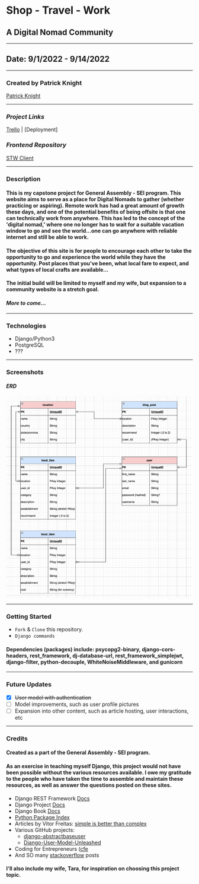# Shop - Travel - Work

## A Digital Nomad Community

---

## Date: 9/1/2022 - 9/14/2022

---

### Created by Patrick Knight

[Patrick Knight](https://www.linkedin.com/in/patrick-f-knight/)

---

### **_Project Links_**

[Trello](https://trello.com/b/OW6x9FLC/ga-capstone) | [Deployment]

### **_Frontend Repository_**

[STW Client](https://github.com/pfknight8/shop_travel_work-client)

---

### Description

#### This is my capstone project for General Assembly - SEI program. This website aims to serve as a place for Digital Nomads to gather (whether practicing or aspiring). Remote work has had a great amount of growth these days, and one of the potential benefits of being offsite is that one can technically work from anywhere. This has led to the concept of the 'digital nomad,' where one no longer has to wait for a suitable vacation window to go and see the world...one can go anywhere with reliable internet and still be able to work.
#### The objective of this site is for people to encourage each other to take the opportunity to go and experience the world while they have the opportunity. Post places that you've been, what local fare to expect, and what types of local crafts are available...
#### The initial build will be limited to myself and my wife, but expansion to a community website is a stretch goal.
#### **_More to come..._**

---

### Technologies

* Django/Python3
* PostgreSQL
* ???

---

### Screenshots

#### **_ERD_**

<img alt="entity relationship diagram" width='500' src="./public/STW_ERD.png" />

---

### Getting Started

- `Fork` & `Clone` this repository.
- `Django commands`

#### Dependencies (packages) include: psycopg2-binary, django-cors-headers, rest_framework, dj-database-url, rest_framework_simplejwt, django-filter, python-decouple, WhiteNoiseMiddleware, and gunicorn

---

### Future Updates

- [x] ~~User model with authentication~~
- [ ] Model improvements, such as user profile pictures
- [ ] Expansion into other content, such as article hosting, user interactions, etc

---

### Credits

#### Created as a part of the General Assembly - SEI program.

#### As an exercise in teaching myself Django, this project would not have been possible without the various resources available. I owe my gratitude to the people who have taken the time to assemble and maintain these resources, as well as answer the questions posted on these sites.

* Django REST Framework [Docs](https://www.django-rest-framework.org/)
* Django Project [Docs](https://www.djangoproject.com/)
* Django Book [Docs](https://django-book.readthedocs.io/en/latest/index.html)
* [Python Package Index](https://pypi.org/)
* Articles by Vitor Freitas: [simple is better than complex](https://simpleisbetterthancomplex.com/)
* Various GitHub projects:
  * [django-abstractbaseuser](https://github.com/geekinsta/django-abstractbaseuser/blob/main/accounts/models.py)
  * [Django-User-Model-Unleashed](https://github.com/codingforentrepreneurs/Django-User-Model-Unleashed/blob/master/src/accounts/models.py)
* Coding for Entrepreneurs ([cfe](https://www.codingforentrepreneurs.com/blog/how-to-create-a-custom-django-user-model/)
* And SO many [stackoverflow](https://stackoverflow.com/) posts

#### I'll also include my wife, Tara, for inspiration on choosing this project topic.